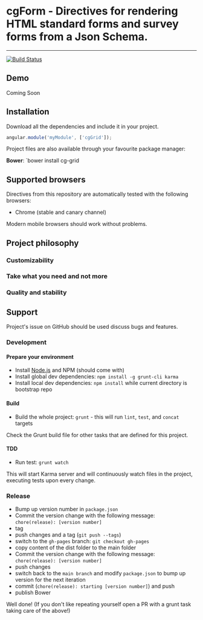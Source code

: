 # cgForm - Directives for rendering HTML standard forms and survey forms  from a  Json Schema.

***

[![Build Status](https://travis-ci.org/cghr/cgGrid.png?branch=master)](https://travis-ci.org/cghr/cgGrid)

## Demo

Coming Soon

## Installation

Download all the dependencies and include it in your project.

```javascript
angular.module('myModule', ['cgGrid']);
```

Project files are also available through your favourite package manager:

**Bower**: `bower install cg-grid


## Supported browsers

Directives from this repository are automatically tested with the following browsers:

* Chrome (stable and canary channel)

Modern mobile browsers should work without problems.



## Project philosophy



### Customizability



### Take what you need and not more



### Quality and stability


## Support

Project's issue on GitHub should be used discuss bugs and features.


### Development
#### Prepare your environment
* Install [Node.js](http://nodejs.org/) and NPM (should come with)
* Install global dev dependencies: `npm install -g grunt-cli karma`
* Install local dev dependencies: `npm install` while current directory is bootstrap repo

#### Build
* Build the whole project: `grunt` - this will run `lint`, `test`, and `concat` targets


Check the Grunt build file for other tasks that are defined for this project.

#### TDD
* Run test: `grunt watch`
 
This will start Karma server and will continuously watch files in the project, executing tests upon every change.


### Release
* Bump up version number in `package.json`
* Commit the version change with the following message: `chore(release): [version number]`
* tag
* push changes and a tag (`git push --tags`)
* switch to the `gh-pages` branch: `git checkout gh-pages`
* copy content of the dist folder to the main folder
* Commit the version change with the following message: `chore(release): [version number]`
* push changes
* switch back to the `main branch` and modify `package.json` to bump up version for the next iteration
* commit (`chore(release): starting [version number]`) and push
* publish Bower

Well done! (If you don't like repeating yourself open a PR with a grunt task taking care of the above!)
